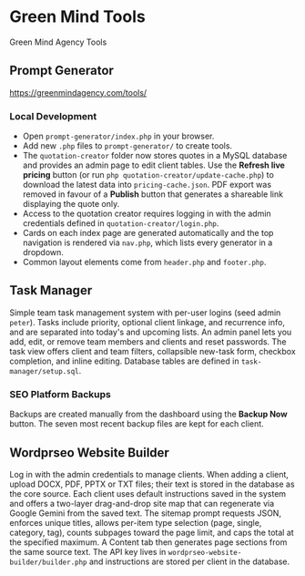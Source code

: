 # Green Mind Tools
Green Mind Agency Tools

## Prompt Generator
https://greenmindagency.com/tools/

### Local Development
- Open `prompt-generator/index.php` in your browser.
- Add new `.php` files to `prompt-generator/` to create tools.
- The `quotation-creator` folder now stores quotes in a MySQL database and provides an admin page to edit client tables. Use the **Refresh live pricing** button (or run `php quotation-creator/update-cache.php`) to download the latest data into `pricing-cache.json`. PDF export was removed in favour of a **Publish** button that generates a shareable link displaying the quote only.
- Access to the quotation creator requires logging in with the admin credentials defined in `quotation-creator/login.php`.
- Cards on each index page are generated automatically and the top navigation is rendered via `nav.php`, which lists every generator in a dropdown.
- Common layout elements come from `header.php` and `footer.php`.

## Task Manager
Simple team task management system with per-user logins (seed admin `peter`). Tasks include priority, optional client linkage, and recurrence info, and are separated into today's and upcoming lists. An admin panel lets you add, edit, or remove team members and clients and reset passwords. The task view offers client and team filters, collapsible new-task form, checkbox completion, and inline editing. Database tables are defined in `task-manager/setup.sql`.

### SEO Platform Backups
Backups are created manually from the dashboard using the **Backup Now**
button. The seven most recent backup files are kept for each client.

## Wordprseo Website Builder
Log in with the admin credentials to manage clients. When adding a client, upload DOCX, PDF, PPTX or TXT files; their text is stored in the database as the core source. Each client uses default instructions saved in the system and offers a two-layer drag-and-drop site map that can regenerate via Google Gemini from the saved text. The sitemap prompt requests JSON, enforces unique titles, allows per-item type selection (page, single, category, tag), counts subpages toward the page limit, and caps the total at the specified maximum. A Content tab then generates page sections from the same source text. The API key lives in `wordprseo-website-builder/builder.php` and instructions are stored per client in the database.
